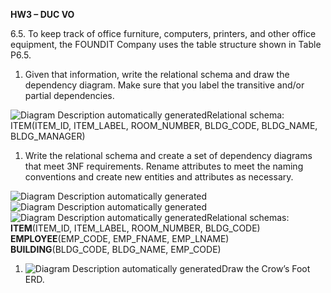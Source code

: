 ﻿**HW3 – DUC VO**

6.5. To keep track of office furniture, computers, printers, and other office equipment, the FOUNDIT Company uses the table structure shown in Table P6.5. 

1. Given that information, write the relational schema and draw the dependency diagram. Make sure that you label the transitive and/or partial dependencies. 

![Diagram Description automatically generated](static/bae98f04-d689-48ab-b551-3e0be0c8d1fd.001.png)Relational schema:
ITEM(ITEM\_ID, ITEM\_LABEL, ROOM\_NUMBER, BLDG\_CODE, BLDG\_NAME, BLDG\_MANAGER)

1. Write the relational schema and create a set of dependency diagrams that meet 3NF requirements. Rename attributes to meet the naming conventions and create new entities and attributes as necessary. 

![Diagram Description automatically generated](static/bae98f04-d689-48ab-b551-3e0be0c8d1fd.002.png)![Diagram Description automatically generated](static/bae98f04-d689-48ab-b551-3e0be0c8d1fd.003.png)![Diagram Description automatically generated](static/bae98f04-d689-48ab-b551-3e0be0c8d1fd.004.png)Relational schemas:
**ITEM**(ITEM\_ID, ITEM\_LABEL, ROOM\_NUMBER, BLDG\_CODE)
**EMPLOYEE**(EMP\_CODE, EMP\_FNAME, EMP\_LNAME)
**BUILDING**(BLDG\_CODE, BLDG\_NAME, EMP\_CODE)

1. ![Diagram Description automatically generated](static/bae98f04-d689-48ab-b551-3e0be0c8d1fd.005.png)Draw the Crow’s Foot ERD. 
